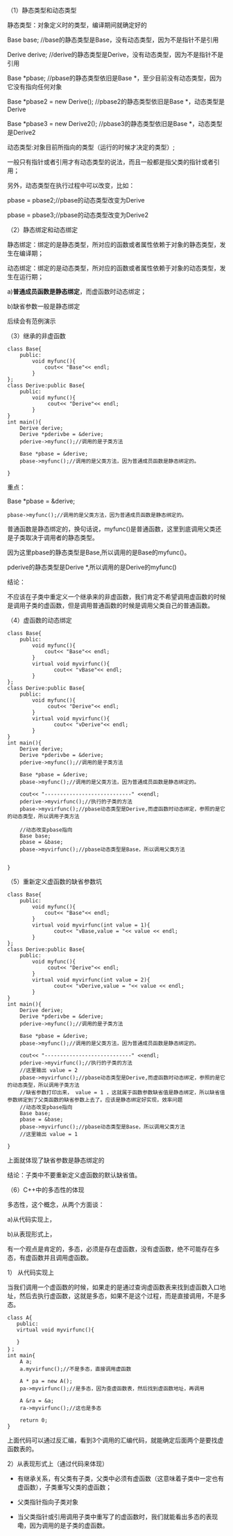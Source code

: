 （1）静态类型和动态类型

静态类型：对象定义时的类型，编译期间就确定好的

Base base; //base的静态类型是Base，没有动态类型，因为不是指针不是引用

Derive derive; //derive的静态类型是Derive，没有动态类型，因为不是指针不是引用

Base *pbase; //pbase的静态类型依旧是Base *，至少目前没有动态类型，因为它没有指向任何对象

Base *pbase2 = new Derive(); //pbase2的静态类型依旧是Base *，动态类型是Derive

Base *pbase3 = new Derive2(); //pbase3的静态类型依旧是Base *，动态类型是Derive2

动态类型:对象目前所指向的类型（运行的时候才决定的类型）;

一般只有指针或者引用才有动态类型的说法，而且一般都是指父类的指针或者引用；

另外，动态类型在执行过程中可以改变，比如：

pbase = pbase2;//pbase的动态类型改变为Derive

pbase = pbase3;//pbase的动态类型改变为Derive2

（2）静态绑定和动态绑定

静态绑定：绑定的是静态类型，所对应的函数或者属性依赖于对象的静态类型，发生在编译期；

动态绑定：绑定的是动态类型，所对应的函数或者属性依赖于对象的动态类型，发生在运行期；

a)**普通成员函数是静态绑定**，而虚函数时动态绑定；

b)缺省参数一般是静态绑定

后续会有范例演示

（3）继承的非虚函数

```
class Base{
    public:
        void myfunc(){
            cout<< "Base"<< endl;
        }
};
class Derive:public Base{
    public:
        void myfunc(){
             cout<< "Derive"<< endl;       
        }
}
int main(){
    Derive derive;
    Derive *pderivbe = &derive;
    pderive->myfunc();//调用的是子类方法
    
    Base *pbase = &derive;
    pbase->myfunc();//调用的是父类方法，因为普通成员函数是静态绑定的。
    
}
```

重点：

Base *pbase = &derive;

    pbase->myfunc();//调用的是父类方法，因为普通成员函数是静态绑定的。

普通函数是静态绑定的，换句话说，myfunc()是普通函数，这里到底调用父类还是子类取决于调用者的静态类型。

因为这里pbase的静态类型是Base,所以调用的是Base的myfunc()。

pderive的静态类型是Derive *,所以调用的是Derive的myfunc()

结论：

不应该在子类中重定义一个继承来的非虚函数，我们肯定不希望调用虚函数的时候是调用子类的虚函数，但是调用普通函数的时候是调用父类自己的普通函数。

（4）虚函数的动态绑定

```
class Base{
    public:
        void myfunc(){
            cout<< "Base"<< endl;
        }
        virtual void myvirfunc(){
               cout<< "vBase"<< endl;     
        }
};
class Derive:public Base{
    public:
        void myfunc(){
             cout<< "Derive"<< endl;       
        }
        virtual void myvirfunc(){
               cout<< "vDerive"<< endl;     
        }
}
int main(){
    Derive derive;
    Derive *pderivbe = &derive;
    pderive->myfunc();//调用的是子类方法
    
    Base *pbase = &derive;
    pbase->myfunc();//调用的是父类方法，因为普通成员函数是静态绑定的。
    
    cout<< "----------------------------" <<endl;
    pderive->myvirfunc();//执行的子类的方法
    pbase->myvirfunc();//pbase动态类型是Derive,而虚函数时动态绑定，参照的是它的动态类型，所以调用子类方法
    
    //动态改变pbase指向
    Base base;
    pbase = &base;
    pbase->myvirfunc();//pbase动态类型是Base，所以调用父类方法
    
    
}
```

（5）重新定义虚函数的缺省参数坑

```
class Base{
    public:
        void myfunc(){
            cout<< "Base"<< endl;
        }
        virtual void myvirfunc(int value = 1){
               cout<< "vBase,value = "<< value << endl;     
        }
};
class Derive:public Base{
    public:
        void myfunc(){
             cout<< "Derive"<< endl;       
        }
        virtual void myvirfunc(int value = 2){
               cout<< "vDerive,value = "<< value << endl;         
        }
}
int main(){
    Derive derive;
    Derive *pderivbe = &derive;
    pderive->myfunc();//调用的是子类方法
    
    Base *pbase = &derive;
    pbase->myfunc();//调用的是父类方法，因为普通成员函数是静态绑定的。
    
    cout<< "----------------------------" <<endl;
    pderive->myvirfunc();//执行的子类的方法
    //这里输出 value = 2
    pbase->myvirfunc();//pbase动态类型是Derive,而虚函数时动态绑定，参照的是它的动态类型，所以调用子类方法
    //缺省参数打印出来， value = 1 ，这就属于函数参数缺省值是静态绑定，所以缺省值参数绑定到了父类函数的缺省参数上去了。应该是静态绑定好实现，效率问题
    //动态改变pbase指向
    Base base;
    pbase = &base;
    pbase->myvirfunc();//pbase动态类型是Base，所以调用父类方法
    //这里输出 value = 1
    
}
```

上面就体现了缺省参数是静态绑定的

结论：子类中不要重新定义虚函数的默认缺省值。

（6）C++中的多态性的体现

多态性，这个概念，从两个方面谈：

a)从代码实现上，

b)从表现形式上，

有一个观点是肯定的，多态，必须是存在虚函数，没有虚函数，绝不可能存在多态，有虚函数并且调用虚函数。

1） 从代码实现上

当我们调用一个虚函数的时候，如果走的是通过查询虚函数表来找到虚函数入口地址，然后去执行虚函数，这就是多态，如果不是这个过程，而是直接调用，不是多态。

```
class A{
   public:
   virtual void myvirfunc(){
          
   } 
}；
int main{
    A a;
    a.myvirfunc();//不是多态，直接调用虚函数
    
    A * pa = new A();
    pa->myvirfunc();//是多态，因为查虚函数表，然后找到虚函数地址，再调用
    
    A &ra = &a;
    ra->myvirfunc();//这也是多态
    
    return 0;
}
```

上面代码可以通过反汇编，看到3个调用的汇编代码，就能确定后面两个是要找虚函数表的。

2）从表现形式上（通过代码来体现）

- 有继承关系，有父类有子类，父类中必须有虚函数（这意味着子类中一定也有虚函数），子类重写父类的虚函数；

- 父类指针指向子类对象

- 当父类指针或引用调用子类中重写了的虚函数时，我们就能看出多态的表现嘞，因为调用的是子类的虚函数。